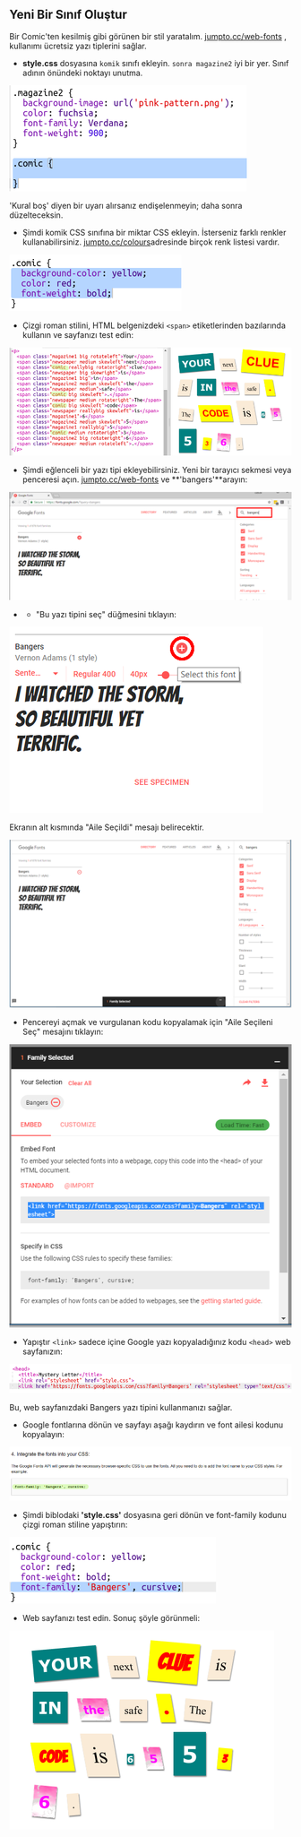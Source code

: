 ## Yeni Bir Sınıf Oluştur

Bir Comic'ten kesilmiş gibi görünen bir stil yaratalım. <a href="http://jumpto.cc/web-fonts" target="_blank">jumpto.cc/web-fonts</a> , kullanımı ücretsiz yazı tiplerini sağlar.

+ **style.css** dosyasına `komik` sınıfı ekleyin. `sonra magazine2` iyi bir yer. Sınıf adının önündeki noktayı unutma. 

![ekran görüntüsü](images/letter-comic1.png)

'Kural boş' diyen bir uyarı alırsanız endişelenmeyin; daha sonra düzelteceksin.

+ Şimdi komik CSS sınıfına bir miktar CSS ekleyin. İsterseniz farklı renkler kullanabilirsiniz. <a href="http://jumpto.cc/colours" target="_blank">jumpto.cc/colours</a>adresinde birçok renk listesi vardır.

![ekran görüntüsü](images/letter-comic2.png)

+ Çizgi roman stilini, HTML belgenizdeki `<span>` etiketlerinden bazılarında kullanın ve sayfanızı test edin:

![ekran görüntüsü](images/letter-comic-output.png)

+ Şimdi eğlenceli bir yazı tipi ekleyebilirsiniz. Yeni bir tarayıcı sekmesi veya penceresi açın. <a href="http://jumpto.cc/web-fonts" target="_blank">jumpto.cc/web-fonts</a> ve **'bangers'**arayın:

![ekran görüntüsü](images/letter-gfonts-1-annotated.png)

+ + "Bu yazı tipini seç" düğmesini tıklayın:

![ekran görüntüsü](images/letter-gfonts-2-annotated.png)

Ekranın alt kısmında "Aile Seçildi" mesajı belirecektir.

![ekran görüntüsü](images/letter-gfonts-3.png)

+ Pencereyi açmak ve vurgulanan kodu kopyalamak için "Aile Seçileni Seç" mesajını tıklayın:

![ekran görüntüsü](images/letter-gfonts-4.png)

+ Yapıştır `<link>` sadece içine Google yazı kopyaladığınız kodu `<head>` web sayfanızın:

![ekran görüntüsü](images/letter-fonts-head.png)

Bu, web sayfanızdaki Bangers yazı tipini kullanmanızı sağlar.

+ Google fontlarına dönün ve sayfayı aşağı kaydırın ve font ailesi kodunu kopyalayın:

![ekran görüntüsü](images/letter-fonts-bangers.png)

+ Şimdi biblodaki **'style.css'** dosyasına geri dönün ve font-family kodunu çizgi roman stiline yapıştırın:

![ekran görüntüsü](images/letter-fonts-comic.png)

+ Web sayfanızı test edin. Sonuç şöyle görünmeli: 

![ekran görüntüsü](images/letter-fonts-output.png)
